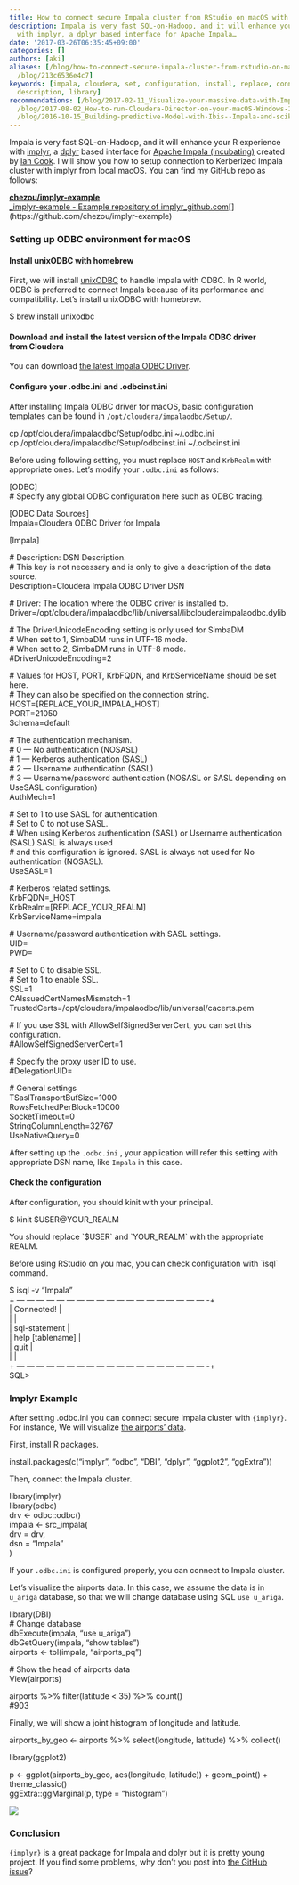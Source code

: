 ```yaml
---
title: How to connect secure Impala cluster from RStudio on macOS with implyr
description: Impala is very fast SQL-on-Hadoop, and it will enhance your R experience
  with implyr, a dplyr based interface for Apache Impala…
date: '2017-03-26T06:35:45+09:00'
categories: []
authors: [aki]
aliases: [/blog/how-to-connect-secure-impala-cluster-from-rstudio-on-macos-with-implyr-213c6536e4c7,
  /blog/213c6536e4c7]
keywords: [impala, cloudera, set, configuration, install, replace, connect, setup,
  description, library]
recommendations: [/blog/2017-02-11_Visualize-your-massive-data-with-Impala-and-Redash-afe31133c644/,
  /blog/2017-08-02_How-to-run-Cloudera-Director-on-your-macOS-Windows-10-710f82aa1d63/,
  /blog/2016-10-15_Building-predictive-Model-with-Ibis--Impala-and-scikit-learn-356b41f404e0/]
---
```


Impala is very fast SQL-on-Hadoop, and it will enhance your R experience with [implyr](https://github.com/ianmcook/implyr), a [dplyr](https://cran.r-project.org/package=dplyr) based interface for [Apache Impala (incubating)](https://impala.apache.org/) created by [Ian Cook](https://medium.com/u/d7dc303a303b). I will show you how to setup connection to Kerberized Impala cluster with implyr from local macOS. You can find my GitHub repo as follows:

[**chezou/implyr-example**  
_implyr-example - Example repository of implyr_github.com](https://github.com/chezou/implyr-example "https://github.com/chezou/implyr-example")[](https://github.com/chezou/implyr-example)

### Setting up ODBC environment for macOS

#### Install unixODBC with homebrew

First, we will install [unixODBC](http://www.unixodbc.org/) to handle Impala with ODBC. In R world, ODBC is preferred to connect Impala because of its performance and compatibility. Let’s install unixODBC with homebrew.

$ brew install unixodbc

#### Download and install the latest version of the Impala ODBC driver from Cloudera

You can download [the latest Impala ODBC Driver](https://www.cloudera.com/downloads/connectors/impala/odbc.html).

#### Configure your .odbc.ini and .odbcinst.ini

After installing Impala ODBC driver for macOS, basic configuration templates can be found in `/opt/cloudera/impalaodbc/Setup/`.

cp /opt/cloudera/impalaodbc/Setup/odbc.ini ~/.odbc.ini  
cp /opt/cloudera/impalaodbc/Setup/odbcinst.ini ~/.odbcinst.ini

Before using following setting, you must replace `HOST` and `KrbRealm` with appropriate ones. Let’s modify your `.odbc.ini` as follows:

\[ODBC\]  
\# Specify any global ODBC configuration here such as ODBC tracing.

\[ODBC Data Sources\]  
Impala=Cloudera ODBC Driver for Impala

\[Impala\]

\# Description: DSN Description.  
\# This key is not necessary and is only to give a description of the data source.  
Description=Cloudera Impala ODBC Driver DSN

\# Driver: The location where the ODBC driver is installed to.  
Driver=/opt/cloudera/impalaodbc/lib/universal/libclouderaimpalaodbc.dylib

\# The DriverUnicodeEncoding setting is only used for SimbaDM  
\# When set to 1, SimbaDM runs in UTF-16 mode.  
\# When set to 2, SimbaDM runs in UTF-8 mode.  
#DriverUnicodeEncoding=2

\# Values for HOST, PORT, KrbFQDN, and KrbServiceName should be set here.  
\# They can also be specified on the connection string.  
HOST=\[REPLACE\_YOUR\_IMPALA\_HOST\]  
PORT=21050  
Schema=default

\# The authentication mechanism.  
\# 0 — No authentication (NOSASL)  
\# 1 — Kerberos authentication (SASL)  
\# 2 — Username authentication (SASL)  
\# 3 — Username/password authentication (NOSASL or SASL depending on UseSASL configuration)  
AuthMech=1

\# Set to 1 to use SASL for authentication.   
\# Set to 0 to not use SASL.   
\# When using Kerberos authentication (SASL) or Username authentication (SASL) SASL is always used  
\# and this configuration is ignored. SASL is always not used for No authentication (NOSASL).  
UseSASL=1

\# Kerberos related settings.  
KrbFQDN=\_HOST  
KrbRealm=\[REPLACE\_YOUR\_REALM\]  
KrbServiceName=impala

\# Username/password authentication with SASL settings.  
UID=  
PWD=

\# Set to 0 to disable SSL.  
\# Set to 1 to enable SSL.  
SSL=1  
CAIssuedCertNamesMismatch=1  
TrustedCerts=/opt/cloudera/impalaodbc/lib/universal/cacerts.pem

\# If you use SSL with AllowSelfSignedServerCert, you can set this configuration.  
#AllowSelfSignedServerCert=1

\# Specify the proxy user ID to use.  
#DelegationUID=

\# General settings  
TSaslTransportBufSize=1000  
RowsFetchedPerBlock=10000  
SocketTimeout=0  
StringColumnLength=32767  
UseNativeQuery=0

After setting up the `.odbc.ini` , your application will refer this setting with appropriate DSN name, like `Impala` in this case.

#### Check the configuration

After configuration, you should kinit with your principal.

$ kinit $USER@YOUR\_REALM

You should replace \`$USER\` and \`YOUR\_REALM\` with the appropriate REALM.

Before using RStudio on you mac, you can check configuration with \`isql\` command.

$ isql -v “Impala”  
\+ — — — — — — — — — — — — — — — — — — — -+  
| Connected!                             |  
|                                        |  
| sql-statement                          |  
| help \[tablename\]                       |  
| quit                                   |  
|                                        |  
\+ — — — — — — — — — — — — — — — — — — — -+  
SQL>

### Implyr Example

After setting .odbc.ini you can connect secure Impala cluster with `{implyr}`. For instance, We will visualize [the airports’ data](http://openflights.org/data.html#airport).

First, install R packages.

install.packages(c(“implyr”, “odbc”, “DBI”, “dplyr”, “ggplot2”, “ggExtra”))

Then, connect the Impala cluster.

library(implyr)  
library(odbc)  
drv <- odbc::odbc()  
impala <- src\_impala(  
 drv = drv,  
 dsn = “Impala”  
)

If your `.odbc.ini` is configured properly, you can connect to Impala cluster.

Let’s visualize the airports data. In this case, we assume the data is in `u_ariga` database, so that we will change database using SQL `use u_ariga`.

library(DBI)  
\# Change database  
dbExecute(impala, “use u\_ariga”)  
dbGetQuery(impala, “show tables”)  
airports <- tbl(impala, “airports\_pq”)

\# Show the head of airports data  
View(airports)

airports %>% filter(latitude < 35) %>% count()  
#903

Finally, we will show a joint histogram of longitude and latitude.

airports\_by\_geo <- airports %>% select(longitude, latitude) %>% collect()

library(ggplot2)

p <- ggplot(airports\_by\_geo, aes(longitude, latitude)) + geom\_point() + theme\_classic()  
ggExtra::ggMarginal(p, type = “histogram”)

![](1_SscW2sneYR_lphETyF7y1A.png)

### Conclusion

`{implyr}` is a great package for Impala and dplyr but it is pretty young project. If you find some problems, why don’t you post into [the GitHub issue](https://github.com/ianmcook/implyr/issues)?
